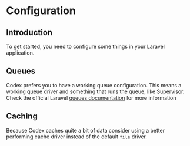 <!--
title: Configuration
subtitle: Getting Started
-->
# Configuration

## Introduction
To get started, you need to configure some things in your Laravel application.

## Queues
Codex prefers you to have a working queue configuration.
This means a working queue driver and something that runs the queue, like Supervisor.
Check the official Laravel [queues documentation](https://laravel.com/docs/5.3/queues) for more information

## Caching
Because Codex caches quite a bit of data consider using a better performing cache driver instead of the default `file` driver.
